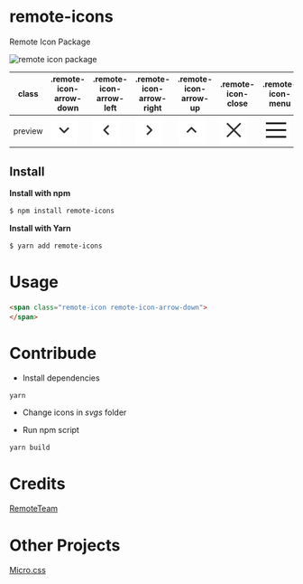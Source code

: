 # remote-icons

Remote Icon Package

![remote icon package](https://og-image.remoteteam.vercel.app/Remote%20Icons?theme=dark)

class | .remote-icon-arrow-down | .remote-icon-arrow-left | .remote-icon-arrow-right | .remote-icon-arrow-up | .remote-icon-close | .remote-icon-menu | .remote-icon-search 
--- | --- | --- | --- |--- |--- |--- |--- 
preview | ![arrow down icon free](svgs/arrow-down.svg) | ![arrow left icon free](svgs/arrow-left.svg) | ![arrow right icon free](svgs/arrow-right.svg) | ![arrow up icon free](svgs/arrow-up.svg) | ![close icon free](svgs/close.svg) | ![menu icon free](svgs/menu.svg) | ![menu icon free](svgs/search.svg) 

## Install

**Install with npm**

```sh
$ npm install remote-icons
```

**Install with Yarn**

```sh
$ yarn add remote-icons
```

# Usage

```html
<span class="remote-icon remote-icon-arrow-down">
</span>
```

# Contribude

* Install dependencies

```
yarn
```

* Change icons in *svgs* folder

* Run npm script

```
yarn build
```


# Credits

[RemoteTeam](https://www.remoteteam.com)

# Other Projects

[Micro.css](https://www.npmjs.com/package/@remoteteam_dev/micro.css)
